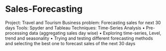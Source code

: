 # Sales-Forecasting

Project: Travel and Tourism
Business problem: Forecasting sales for next 30 days
Tools: Spyder and Tableau
Techniques: Time-Series Analysis
• Pre-processing data (aggregating sales day wise)
• Exploring time-series, Level, trend and seasonality
• Trying and testing different forecasting methods and selecting the best one to forecast sales of the next 30 days

